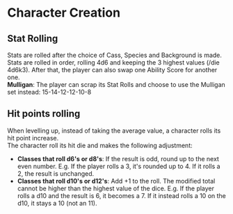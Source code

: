 # Character Creation

## Stat Rolling
Stats are rolled after the choice of Cass, Species and Background is made.  
Stats are rolled in order, rolling 4d6 and keeping the 3 highest values (/die 4d6k3). After that, the player can also swap one Ability Score for another one.  
**Mulligan**: The player can scrap its Stat Rolls and choose to use the Mulligan set instead: 15-14-12-12-10-8  

## Hit points rolling
When levelling up, instead of taking the average value, a character rolls its hit point increase.  
The character roll its hit die and makes the following adjustment:  
- **Classes that roll d6's or d8's**: If the result is odd, round up to the next even number. E.g. If the player rolls a 3, it's rounded up to 4. If it rolls a 2, the result is unchanged.  
- **Classes that roll d10's or d12's**: Add +1 to the roll. The modified total cannot be higher than the highest value of the dice. E.g. If the player rolls a d10 and the result is 6, it becomes a 7. If it instead rolls a 10 on the d10, it stays a 10 (not an 11).  

